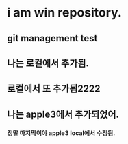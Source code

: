 # i am win repository.
## git management test
## 나는 로컬에서 추가됨.

## 로컬에서 또 추가됨2222

## 나는 apple3에서 추가되었어.
#### 정말 마지막이야 apple3 local에서 수정됨.